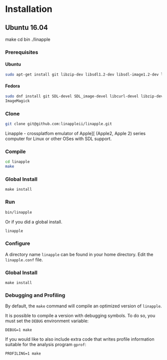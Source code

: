 # Installation


## Ubuntu 16.04

make
cd bin
./linapple

### Prerequisites

#### Ubuntu

```bash
sudo apt-get install git libzip-dev libsdl1.2-dev libsdl-image1.2-dev libcurl4-openssl-dev zlib1g-dev
```

#### Fedora

```bash
sudo dnf install git SDL-devel SDL_image-devel libcurl-devel libzip-devel
ImageMagick
```

### Clone

```bash
git clone git@github.com:linappleii/linapple.git 
```
Linapple - crossplatfom emulator of Apple][ (Apple2, Apple 2) series computer for Linux or other OSes with SDL support.


### Compile

```bash
cd linapple
make
```

### Global Install
```shell
make install
```

### Run

```bash
bin/linapple
```

Or if you did a global install.

```bash
linapple
```

### Configure

A directory name `linapple` can be found in your home directory. Edit the `linapple.conf` file.

### Global Install
```shell
make install
```

### Debugging and Profiling

By default, the `make` command will compile an optimized version of `linapple`.

It is possible to compile a version with debugging symbols. To do so, you must
set the `DEBUG` environment variable:

    DEBUG=1 make

If you would like to also include extra code that writes profile information
suitable for the analysis program `gprof`:

    PROFILING=1 make
